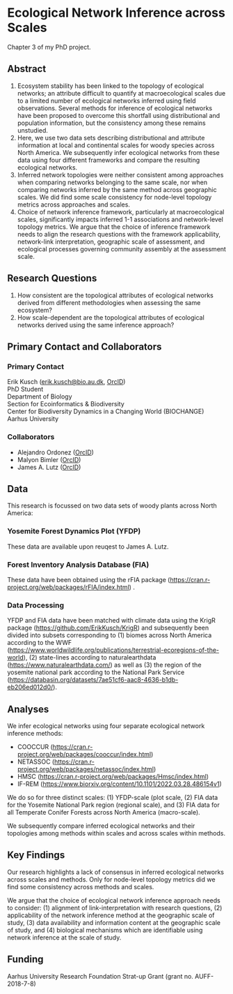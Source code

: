 # Ecological Network Inference across Scales
Chapter 3 of my PhD project.

## Abstract
1.	Ecosystem stability has been linked to the topology of ecological networks; an attribute difficult to quantify at macroecological scales due to a limited number of ecological networks inferred using field observations. Several methods for inference of ecological networks have been proposed to overcome this shortfall using distributional and population information, but the consistency among these remains unstudied.
2.	Here, we use two data sets describing distributional and attribute information at local and continental scales for woody species across North America. We subsequently infer ecological networks from these data using four different frameworks and compare the resulting ecological networks.
3.	Inferred network topologies were neither consistent among approaches when comparing networks belonging to the same scale, nor when comparing networks inferred by the same method across geographic scales. We did find some scale consistency for node-level topology metrics across approaches and scales.
4.	Choice of network inference framework, particularly at macroecological scales, significantly impacts inferred 1-1 associations and network-level topology metrics. We argue that the choice of inference framework needs to align the research questions with the framework applicability, network-link interpretation, geographic scale of assessment, and ecological processes governing community assembly at the assessment scale.  

## Research Questions
1. How consistent are the topological attributes of ecological networks derived from different methodologies when assessing the same ecosystem?   
2. How scale-dependent are the topological attributes of ecological networks derived using the same inference approach? 

## Primary Contact and Collaborators
### Primary Contact
Erik Kusch (erik.kusch@bio.au.dk, [OrcID](https://orcid.org/my-orcid?orcid=0000-0002-4984-7646))  
PhD Student  
Department of Biology  
Section for Ecoinformatics & Biodiversity  
Center for Biodiversity Dynamics in a Changing World (BIOCHANGE)  
Aarhus University  

### Collaborators
- Alejandro Ordonez ([OrcID](https://orcid.org/0000-0003-2873-4551))  
- Malyon Bimler ([OrcID](https://orcid.org/0000-0003-0059-2360))  
- James A. Lutz ([OrcID](https://orcid.org/0000-0002-2560-0710))

## Data
This research is focussed on two data sets of woody plants across North America:  

### Yosemite Forest Dynamics Plot (YFDP)  
These data are available upon reuqest to James A. Lutz.

### Forest Inventory Analysis Database (FIA)
These data have been obtained using the rFIA package (https://cran.r-project.org/web/packages/rFIA/index.html) .

### Data Processing
YFDP and FIA data have been matched with climate data using the KrigR package (https://github.com/ErikKusch/KrigR) and subsequently been divided into subsets corresponding to (1) biomes across North America according to the WWF (https://www.worldwildlife.org/publications/terrestrial-ecoregions-of-the-world), (2) state-lines according to naturalearthdata (https://www.naturalearthdata.com/) as well as (3) the region of the yosemite national park according to the National Park Service (https://databasin.org/datasets/7ae51cf6-aac8-4636-b1db-eb206ed012d0/).

## Analyses
We infer ecological networks using four separate ecological network inference methods:
- COOCCUR (https://cran.r-project.org/web/packages/cooccur/index.html)
- NETASSOC (https://cran.r-project.org/web/packages/netassoc/index.html)
- HMSC (https://cran.r-project.org/web/packages/Hmsc/index.html)
- IF-REM (https://www.biorxiv.org/content/10.1101/2022.03.28.486154v1)

We do so for three distinct scales: (1) YFDP-scale (plot scale, (2) FIA data for the Yosemite National Park region (regional scale), and (3) FIA data for all Temperate Conifer Forests across North America (macro-scale).

We subsequently compare inferred ecological networks and their topologies among methods within scales and across scales within methods.

## Key Findings
Our research highlights a lack of consensus in inferred ecological networks across scales and methods. Only for node-level topology metrics did we find some consistency across methods and scales.

We argue that the choice of ecological network inference approach needs to consider: (1) alignment of link-interpretation with research questions, (2) applicability of the network inference method at the geographic scale of study, (3) data availability and information content at the geographic scale of study, and (4) biological mechanisms which are identifiable using network inference at the scale of study. 

## Funding
Aarhus University Research Foundation Strat-up Grant (grant no. AUFF-2018-7-8) 
